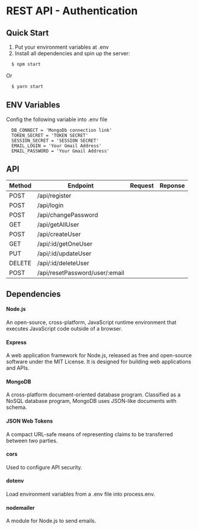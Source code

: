 # REST API - Authentication

## Quick Start
1. Put your environment variables at .env
2. Install all dependencies and spin up the server: 
  ``` javascript
    $ npm start
  ```
  Or
  ``` javascript
    $ yarn start
  ```

## ENV Variables
Config the following variable into .env file
  ```
    DB_CONNECT = 'MongoDb connection link'
    TOKEN_SECRET = 'TOKEN SECRET'
    SESSION_SECRET = 'SESSION SECRET'
    EMAIL_LOGIN = 'Your Gmail Address'
    EMAIL_PASSWORD = 'Your Gmail Address'
  ```

## API
| Method | Endpoint | Request | Reponse |
| ------ | ------ | ----- | ------- |
| POST   | /api/register | | |
| POST   | /api/login | | |
| POST   | /api/changePassword | | |
| GET   | /api/getAllUser | | |
| POST   | /api/createUser | | |
| GET   | /api/:id/getOneUser | | |
| PUT   | /api/:id/updateUser | | |
| DELETE   | /api/:id/deleteUser | | |
| POST | /api/resetPassword/user/:email | | |

## Dependencies

#### Node.js
An open-source, cross-platform, JavaScript runtime environment that executes JavaScript code outside of a browser.

#### Express
A web application framework for Node.js, released as free and open-source software under the MIT License. It is designed for building web applications and APIs.

#### MongoDB
A cross-platform document-oriented database program. Classified as a NoSQL database program, MongoDB uses JSON-like documents with schema.

#### JSON Web Tokens
A compact URL-safe means of representing claims to be transferred between two parties. 

#### cors
Used to configure API security.

#### dotenv
Load environment variables from a .env file into process.env.

#### nodemailer
A module for Node.js to send emails.
